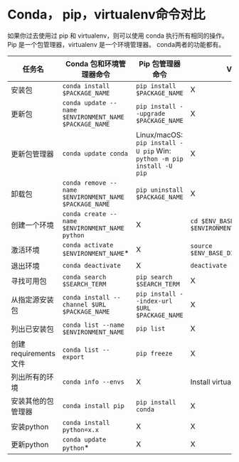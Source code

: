 # Conda， pip，virtualenv命令对比 

如果你过去使用过 pip 和 virtualenv，则可以使用 conda 执行所有相同的操作。 Pip 是一个包管理器，virtualenv 是一个环境管理器。 conda两者的功能都有。

| 任务名                | Conda 包和环境管理器命令                              | Pip 包管理器命令                                             | Virtualenv 环境管理器命令                             |
| --------------------- | ----------------------------------------------------- | ------------------------------------------------------------ | ----------------------------------------------------- |
| 安装包                | `conda install $PACKAGE_NAME`                         | `pip install $PACKAGE_NAME`                                  | X                                                     |
| 更新包                | `conda update --name $ENVIRONMENT_NAME $PACKAGE_NAME` | `pip install --upgrade $PACKAGE_NAME`                        | X                                                     |
| 更新包管理器          | `conda update conda`                                  | Linux/macOS: `pip install -U pip` Win: `python -m pip install -U pip` | X                                                     |
| 卸载包                | `conda remove --name $ENVIRONMENT_NAME $PACKAGE_NAME` | `pip uninstall $PACKAGE_NAME`                                | X                                                     |
| 创建一个环境          | `conda create --name $ENVIRONMENT_NAME python`        | X                                                            | `cd $ENV_BASE_DIR; virtualenv $ENVIRONMENT_NAME`      |
| 激活环境              | `conda activate $ENVIRONMENT_NAME`*                   | X                                                            | `source $ENV_BASE_DIR/$ENVIRONMENT_NAME/bin/activate` |
| 退出环境              | `conda deactivate`                                    | X                                                            | `deactivate`                                          |
| 寻找可用包            | `conda search $SEARCH_TERM`                           | `pip search $SEARCH_TERM`                                    | X                                                     |
| 从指定源安装包        | `conda install --channel $URL $PACKAGE_NAME`          | `pip install --index-url $URL $PACKAGE_NAME`                 | X                                                     |
| 列出已安装包          | `conda list --name $ENVIRONMENT_NAME`                 | `pip list`                                                   | X                                                     |
| 创建requirements 文件 | `conda list --export`                                 | `pip freeze`                                                 | X                                                     |
| 列出所有的环境        | `conda info --envs`                                   | X                                                            | Install virtualenv wrapper, then `lsvirtualenv`       |
| 安装其他的包管理器    | `conda install pip`                                   | `pip install conda`                                          | X                                                     |
| 安装python            | `conda install python=x.x`                            | X                                                            | X                                                     |
| 更新python            | `conda update python`*                                | X                                                            | X                                                     |



